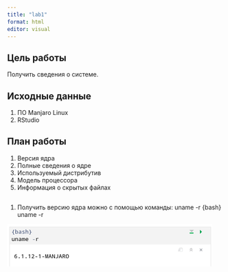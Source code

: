 ```yaml
---
title: "lab1"
format: html
editor: visual
---
```


## Цель работы 
Получить сведения о системе.

## Исходные данные
1. ПО Manjaro Linux
2. RStudio

## План работы
1. Версия ядра
2. Полные сведения о ядре
3. Используемый дистрибутив
4. Модель процессора
5. Информация о скрытых файлах


##

1. Получить версию ядра можно с помощью команды: uname -r
{bash}
uname -r

![Версия ядра](https://github.com/Smipos/Sistemi_auth_and_defend/blob/main/img_lab1/uname_r.png)





